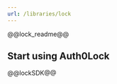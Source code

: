 ```yaml
---
url: /libraries/lock
---
```


@@lock_readme@@

## Start using Auth0Lock

@@lockSDK@@

<!-- Varrrsss -->

[lock-repository]: https://github.com/auth0/lock
[lock-api]: https://github.com/auth0/lock#api
[lock-initialization]: https://github.com/auth0/lock/wiki/Auth0lock-initialization
[lock-customization]: https://github.com/auth0/lock/wiki/Auth0lock-customization
[ui-customization]: https://github.com/auth0/lock/wiki/UI-customization
[spa-notes]: https://github.com/auth0/lock/wiki/Types-Of-Applications#single-page-app
[webapps-notes]: https://github.com/auth0/lock/wiki/Types-Of-Applications#regular-webapp
[display-modes]: https://github.com/auth0/lock/wiki/Display-Modes
[authentication-modes]: https://github.com/auth0/lock/wiki/Authentication-Modes
[error-customization]: https://github.com/auth0/lock/wiki/Customizing-error-messages
[i18n-notes]: https://github.com/auth0/lock/wiki/I18n
[events-notes]: https://github.com/auth0/lock/wiki/Events
[development-notes]: https://github.com/auth0/lock/wiki/Development-notes
[release-process]: https://github.com/auth0/lock/wiki/Release-process
[playground-url]: http://auth0.github.io/playground/
[migration-guide]: https://github.com/auth0/lock/wiki/Migration-guide
[license-url]: https://github.com/auth0/lock/blob/master/LICENSE
